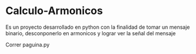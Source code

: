 # Calculo-Armonicos
Es un proyecto desarrollado en python con la finalidad de tomar un mensaje binario, desconponerlo en armonicos y lograr ver la señal del mensaje

Correr paguina.py
